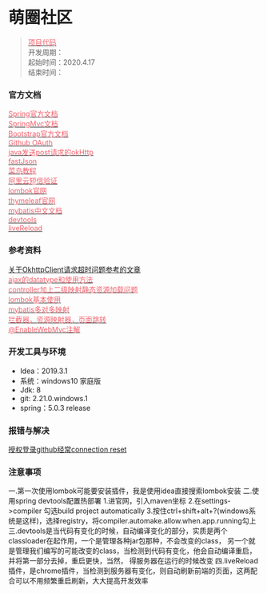 # <font size=6>萌圈社区</font> #

> [<font color=#F4606C>项目代码</font>](https://github.com/iwishing/ccCommunity)  
> 开发周期：  
> 起始时间：2020.4.17  
> 结束时间：  
### 官方文档
[<font color=#F4606C>Spring官方文档</font>](https://spring.io/guides)  
[<font color=#F4606C>SpringMvc文档</font>](https://docs.spring.io/spring/docs/current/spring-framework-reference/web.html)  
[<font color=#F4606C>Bootstrap官方文档</font>](https://v3.bootcss.com/getting-started)  
[<font color=#F4606C>Github OAuth</font>](https://developer.github.com/apps/building-oauth-apps/creating-an-oauth-app/)  
[<font color=#F4606C>java发送post请求的okHttp</font>](]https://square.github.io/okhttp/)  
[<font color=#F4606C>fastJson</font>](https://github.com/alibaba/fastjson/wiki/Quick-Start-CN)  
[<font color=#F4606C>菜鸟教程</font>](https://www.runoob.com/)  
[<font color=#F4606C>阿里云短信验证</font>](https://dysms.console.aliyun.com/dysms.htm?spm=5176.8195934.1283918..144a30c9hgoyME&aly_as=mUKUUN9uw&accounttraceid=7ef6e803652b42e8b92e9562c84966acbzzq#/overview)    
[<font color=#F4606C>lombok官网</font>](https://projectlombok.org/)  
[<font color=#F4606C>thymeleaf官网</font>](https://www.thymeleaf.org/)    
[<font color=#F4606C>mybatis中文文档</font>](https://mybatis.org/mybatis-3/zh/)    
[<font color=#F4606C>devtools</font>](https://docs.spring.io/spring-boot/docs/2.1.0.BUILD-SNAPSHOT/reference/htmlsingle/#using-boot-devtools)    
[<font color=#F4606C>liveReload</font>](https://docs.spring.io/spring-boot/docs/2.1.0.BUILD-SNAPSHOT/reference/htmlsingle/#using-boot-devtools-livereload)    


### 参考资料
[<font>关于OkhttpClient请求超时问题参考的文章</font>](https://blog.csdn.net/do168/article/details/51848895)  
[<font color=#F4606C>ajax的datatype和使用方法</font>](https://blog.csdn.net/blackcat88/article/details/89487915)    
[<font color=#F4606C>controller加上二级映射静态资源加载问题</font>](https://blog.csdn.net/xia4820723/article/details/49659263)  
[<font color=#F4606C>lombok基本使用</font>](https://www.jianshu.com/p/2543c71a8e45)  
[<font color=#F4606C>mybatis多对多映射</font>](https://www.jianshu.com/p/58b92011130b)  
[<font color=#F4606C>拦截器，资源映射器，页面跳转</font>](https://www.cnblogs.com/yangxiansen/p/7859991.html)  
[<font color=#F4606C>@EnableWebMvc注解</font>](https://www.cnblogs.com/lvbinbin2yujie/p/10624584.html)  


### 开发工具与环境
* Idea：2019.3.1
* 系统：windows10 家庭版
* Jdk: 8
* git: 2.21.0.windows.1
* spring：5.0.3 release
### 报错与解决
[授权登录github经常connection reset](https://blog.csdn.net/fuckingone/article/details/105151628)  

### 注意事项
一.第一次使用lombok可能要安装插件，我是使用idea直接搜索lombok安装
二.使用spring devtools配置热部署
    1.进官网，引入maven坐标
    2.在settings->compiler 勾选build project automatically
    3.按住ctrl+shift+alt+?(windows系统是这样)，选择registry，将compiler.automake.allow.when.app.running勾上
三.devtools是当代码有变化的时候，自动编译变化的部分，实质是两个classloader在起作用，一个是管理各种jar包那种，不会改变的class，
    另一个就是管理我们编写的可能改变的class，当检测到代码有变化，他会自动编译重启，并将第一部分去掉，重启更快，当然，
    得服务器在运行的时候改变
四.liveReload插件，是chrome插件，当检测到服务器有变化，则自动刷新前端的页面，这两配合可以不用频繁重启刷新，大大提高开发效率